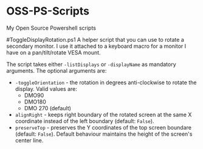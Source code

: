 # OSS-PS-Scripts
My Open Source Powershell scripts

#ToggleDisplayRotation.ps1
A helper script that you can use to rotate a secondary monitor. I use it attached to a keyboard macro for a monitor I have on a pan/tilt/rotate VESA mount.

The script takes either `-listDisplays` or `-displayName` as mandatory arguments.
The optional arguments are:
- `-toggleOrientation` - the rotation in degrees anti-clockwise to rotate the display. Valid values are:
    - DMO90
    - DMO180
    - DMO 270 (default)
- `alignRight` - keeps right boundary of the rotated screen at the same X coordinate instead of the left boundary (default: `False`).
- `preserveTop` - preserves the Y coordinates of the top screen boundare (default: `False`). Default behaviour maintains the height of the screen's center line.
